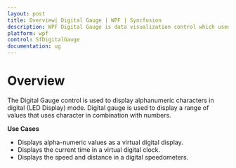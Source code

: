 ```yaml
---
layout: post
title: Overview| Digital Gauge | WPF | Syncfusion
description: WPF Digital Gauge is data visualization control which used to display alphanumeric characters in digital mode. It supports different kind of segment styles.
platform: wpf
control: SfDigitalGauge
documentation: ug
---
```


# Overview

The Digital Gauge control is used to display alphanumeric characters in digital (LED Display) mode. Digital gauge is used to display a range of values that uses character in combination with numbers. 

**Use Cases**

* Displays alpha-numeric values as a virtual digital display. 
* Displays the current time in a virtual digital clock.
* Displays the speed and distance in a digital speedometers.

